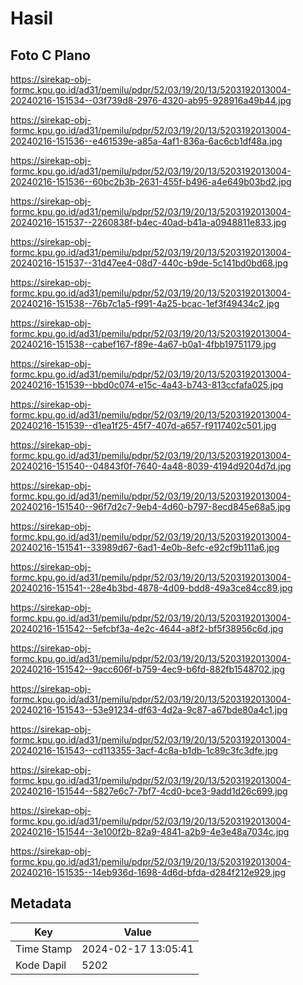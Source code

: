 # Hasil

## Foto C Plano

https://sirekap-obj-formc.kpu.go.id/ad31/pemilu/pdpr/52/03/19/20/13/5203192013004-20240216-151534--03f739d8-2976-4320-ab95-928916a49b44.jpg

https://sirekap-obj-formc.kpu.go.id/ad31/pemilu/pdpr/52/03/19/20/13/5203192013004-20240216-151536--e461539e-a85a-4af1-836a-6ac6cb1df48a.jpg

https://sirekap-obj-formc.kpu.go.id/ad31/pemilu/pdpr/52/03/19/20/13/5203192013004-20240216-151536--60bc2b3b-2631-455f-b496-a4e649b03bd2.jpg

https://sirekap-obj-formc.kpu.go.id/ad31/pemilu/pdpr/52/03/19/20/13/5203192013004-20240216-151537--2260838f-b4ec-40ad-b41a-a0948811e833.jpg

https://sirekap-obj-formc.kpu.go.id/ad31/pemilu/pdpr/52/03/19/20/13/5203192013004-20240216-151537--31d47ee4-08d7-440c-b9de-5c141bd0bd68.jpg

https://sirekap-obj-formc.kpu.go.id/ad31/pemilu/pdpr/52/03/19/20/13/5203192013004-20240216-151538--76b7c1a5-f991-4a25-bcac-1ef3f49434c2.jpg

https://sirekap-obj-formc.kpu.go.id/ad31/pemilu/pdpr/52/03/19/20/13/5203192013004-20240216-151538--cabef167-f89e-4a67-b0a1-4fbb19751179.jpg

https://sirekap-obj-formc.kpu.go.id/ad31/pemilu/pdpr/52/03/19/20/13/5203192013004-20240216-151539--bbd0c074-e15c-4a43-b743-813ccfafa025.jpg

https://sirekap-obj-formc.kpu.go.id/ad31/pemilu/pdpr/52/03/19/20/13/5203192013004-20240216-151539--d1ea1f25-45f7-407d-a657-f9117402c501.jpg

https://sirekap-obj-formc.kpu.go.id/ad31/pemilu/pdpr/52/03/19/20/13/5203192013004-20240216-151540--04843f0f-7640-4a48-8039-4194d9204d7d.jpg

https://sirekap-obj-formc.kpu.go.id/ad31/pemilu/pdpr/52/03/19/20/13/5203192013004-20240216-151540--96f7d2c7-9eb4-4d60-b797-8ecd845e68a5.jpg

https://sirekap-obj-formc.kpu.go.id/ad31/pemilu/pdpr/52/03/19/20/13/5203192013004-20240216-151541--33989d67-6ad1-4e0b-8efc-e92cf9b111a6.jpg

https://sirekap-obj-formc.kpu.go.id/ad31/pemilu/pdpr/52/03/19/20/13/5203192013004-20240216-151541--28e4b3bd-4878-4d09-bdd8-49a3ce84cc89.jpg

https://sirekap-obj-formc.kpu.go.id/ad31/pemilu/pdpr/52/03/19/20/13/5203192013004-20240216-151542--5efcbf3a-4e2c-4644-a8f2-bf5f38956c6d.jpg

https://sirekap-obj-formc.kpu.go.id/ad31/pemilu/pdpr/52/03/19/20/13/5203192013004-20240216-151542--9acc606f-b759-4ec9-b6fd-882fb1548702.jpg

https://sirekap-obj-formc.kpu.go.id/ad31/pemilu/pdpr/52/03/19/20/13/5203192013004-20240216-151543--53e91234-df63-4d2a-9c87-a67bde80a4c1.jpg

https://sirekap-obj-formc.kpu.go.id/ad31/pemilu/pdpr/52/03/19/20/13/5203192013004-20240216-151543--cd113355-3acf-4c8a-b1db-1c89c3fc3dfe.jpg

https://sirekap-obj-formc.kpu.go.id/ad31/pemilu/pdpr/52/03/19/20/13/5203192013004-20240216-151544--5827e6c7-7bf7-4cd0-bce3-9add1d26c699.jpg

https://sirekap-obj-formc.kpu.go.id/ad31/pemilu/pdpr/52/03/19/20/13/5203192013004-20240216-151544--3e100f2b-82a9-4841-a2b9-4e3e48a7034c.jpg

https://sirekap-obj-formc.kpu.go.id/ad31/pemilu/pdpr/52/03/19/20/13/5203192013004-20240216-151535--14eb936d-1698-4d6d-bfda-d284f212e929.jpg


## Metadata

| Key        | Value               |
| ---------- | ------------------- |
| Time Stamp | 2024-02-17 13:05:41 |
| Kode Dapil | 5202                |



